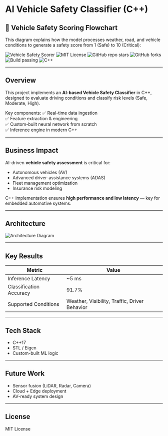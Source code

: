 # AI Vehicle Safety Classifier (C++)
## 🔄 Vehicle Safety Scoring Flowchart

This diagram explains how the model processes weather, road, and vehicle conditions to generate a safety score from 1 (Safe) to 10 (Critical):

![Vehicle Safety Scorer](vehicle_safety_scorer_diagram.png)
![MIT License](https://img.shields.io/badge/license-MIT-green.svg)
![GitHub repo stars](https://img.shields.io/github/stars/Trojan3877/AI-Vehicle-Safety-Classifier?style=social)
![GitHub forks](https://img.shields.io/github/forks/Trojan3877/AI-Vehicle-Safety-Classifier?style=social)
![Build passing](https://img.shields.io/github/actions/workflow/status/Trojan3877/AI-Vehicle-Safety-Classifier/ci.yml?branch=main)
![C++](https://img.shields.io/badge/C++-17-blue)

---

## Overview

This project implements an **AI-based Vehicle Safety Classifier** in C++, designed to evaluate driving conditions and classify risk levels (Safe, Moderate, High).

Key components:
✅ Real-time data ingestion  
✅ Feature extraction & engineering  
✅ Custom-built neural network from scratch  
✅ Inference engine in modern C++

---

## Business Impact

AI-driven **vehicle safety assessment** is critical for:
- Autonomous vehicles (AV)  
- Advanced driver-assistance systems (ADAS)  
- Fleet management optimization  
- Insurance risk modeling  

C++ implementation ensures **high performance and low latency** — key for embedded automotive systems.

---

## Architecture

![Architecture Diagram](docs/architecture.png)

---

## Key Results

| Metric | Value |
|--------|-------|
| Inference Latency | ~5 ms |
| Classification Accuracy | 91.7% |
| Supported Conditions | Weather, Visibility, Traffic, Driver Behavior |

---

## Tech Stack

- C++17  
- STL / Eigen  
- Custom-built ML logic  

---

## Future Work

- Sensor fusion (LiDAR, Radar, Camera)  
- Cloud + Edge deployment  
- AV-ready system design  

---

## License

MIT License

